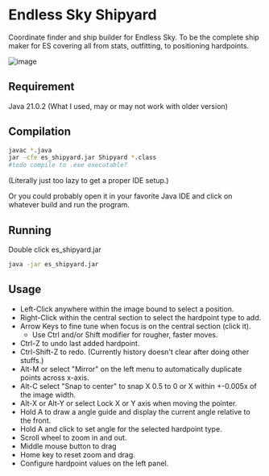 # Endless Sky Shipyard

Coordinate finder and ship builder for Endless Sky. To be the complete ship maker for ES covering all from stats, outfitting, to positioning hardpoints.

![image](https://github.com/user-attachments/assets/51fd8d99-d7b7-45a6-abfc-d7f952c52dd0)

## Requirement

Java 21.0.2 (What I used, may or may not work with older version)

## Compilation

```bash
javac *.java
jar -cfe es_shipyard.jar Shipyard *.class
#todo compile to .exe executable?
```
(Literally just too lazy to get a proper IDE setup.)

Or you could probably open it in your favorite Java IDE and click on whatever build and run the program.

## Running

Double click es_shipyard.jar

```bash
java -jar es_shipyard.jar
```

## Usage

* Left-Click anywhere within the image bound to select a position.
* Right-Click within the central section to select the hardpoint type to add.
* Arrow Keys to fine tune when focus is on the central section (click it).
	* Use Ctrl and/or Shift modifier for rougher, faster moves.
* Ctrl-Z to undo last added hardpoint.
* Ctrl-Shift-Z to redo. (Currently history doesn't clear after doing other stuffs.)
* Alt-M or select "Mirror" on the left menu to automatically duplicate points across x-axis.
* Alt-C select "Snap to center" to snap X 0.5 to 0 or X within +-0.005x of the image width.
* Alt-X or Alt-Y or select Lock X or Y axis when moving the pointer.
* Hold A to draw a angle guide and display the current angle relative to the front.
* Hold A and click to set angle for the selected hardpoint type.
* Scroll wheel to zoom in and out.
* Middle mouse button to drag
* Home key to reset zoom and drag.
* Configure hardpoint values on the left panel.
